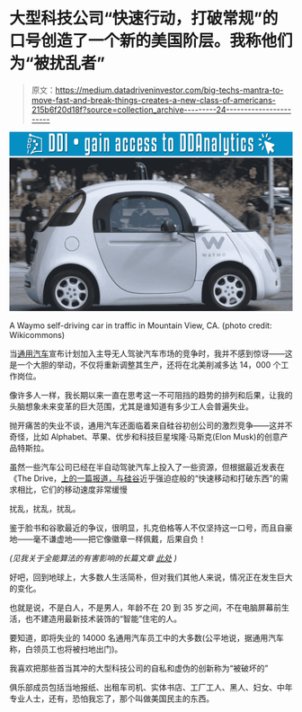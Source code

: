# 大型科技公司“快速行动，打破常规”的口号创造了一个新的美国阶层。我称他们为“被扰乱者”

> 原文：<https://medium.datadriveninvestor.com/big-techs-mantra-to-move-fast-and-break-things-creates-a-new-class-of-americans-215b6f20d18f?source=collection_archive---------24----------------------->

[![](img/da5ab58a2c40df7ad2a3966d38cfacc9.png)](http://www.track.datadriveninvestor.com/1126B)![](img/c96576e9ccc47f2c623d3120cc6b1153.png)

A Waymo self-driving car in traffic in Mountain View, CA. (photo credit: Wikicommons)

当[通用汽车](https://media.gm.com/media/us/en/gm/news.detail.html/content/Pages/news/us/en/2018/nov/1126-gm.html)宣布计划加入主导无人驾驶汽车市场的竞争时，我并不感到惊讶——这是一个大胆的举动，不仅将重新调整其生产，还将在北美削减多达 14，000 个工作岗位。

像许多人一样，我长期以来一直在思考这一不可阻挡的趋势的排列和后果，让我的头脑想象未来变革的巨大范围，尤其是谁知道有多少工人会普遍失业。

抛开痛苦的失业不谈，通用汽车还面临着来自硅谷初创公司的激烈竞争——这并不奇怪，比如 Alphabet、苹果、优步和科技巨星埃隆·马斯克(Elon Musk)的创意产品特斯拉。

虽然一些汽车公司已经在半自动驾驶汽车上投入了一些资源，但根据最近发表在《The Drive，[上的一篇报道，与硅谷](http://www.thedrive.com/tech/20408/wait-who-even-asked-for-)近乎强迫症般的“快速移动和打破东西”的需求相比，它们的移动速度非常缓慢

扰乱，扰乱，扰乱。

鉴于脸书和谷歌最近的争议，很明显，扎克伯格等人不仅坚持这一口号，而且自豪地——毫不谦虚地——把它像徽章一样佩戴，后果自负！

*(见我关于全能算法的有害影响的长篇文章* [*此处*](https://medium.com/datadriveninvestor/algorithms-bots-are-here-there-everywhere-7861934193bf) *)*

好吧，回到地球上，大多数人生活简朴，但对我们其他人来说，情况正在发生巨大的变化。

也就是说，不是白人，不是男人，年龄不在 20 到 35 岁之间，不在电脑屏幕前生活，也不建造用最新技术装饰的“智能”住宅的人。

要知道，即将失业的 14000 名通用汽车员工中的大多数(公平地说，据通用汽车称，白领员工也将被扫地出门)。

我喜欢把那些首当其冲的大型科技公司的自私和虚伪的创新称为“被破坏的”

俱乐部成员包括当地报纸、出租车司机、实体书店、工厂工人、黑人、妇女、中年专业人士，还有，恐怕我忘了，那个叫做美国民主的东西。